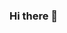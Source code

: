 ### <img src='https://dust.tahakara.dev/favicon.ico' style='width: 20px; height: 20px;border-radius: 50%; display: none;'></img> Hi there 👋  

<!-- I said weird -->
